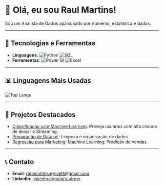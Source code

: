 # 👋 Olá, eu sou Raul Martins!

Sou um Analista de Dados apaixonado por números, estatística e dados.

---

## 🚀 Tecnologias e Ferramentas
- **Linguagens**: ![Python](https://img.shields.io/badge/Python-3776AB?style=flat&logo=python&logoColor=white) ![SQL](https://img.shields.io/badge/SQL-316192?style=flat&logo=postgresql&logoColor=white)
- **Ferramentas**: ![Power BI](https://img.shields.io/badge/PowerBI-F2C811?style=flat&logo=powerbi&logoColor=black) ![Excel](https://img.shields.io/badge/Excel-217346?style=flat&logo=microsoft-excel&logoColor=white)

---

## 📊 Linguagens Mais Usadas
![Top Langs](https://github-readme-stats.vercel.app/api/top-langs/?username=RaulRMO10&layout=compact&theme=radical)

---

## 🌟 Projetos Destacados
- [Classificação com Machine Learning](https://github.com/RaulRMO10/Desafio_6_Classifica-o_em_Machine_Learning): Preveja usuários com alta chance de deixar o Streaming.
- [Preparação de Dataset](https://github.com/RaulRMO10/Desafio_5_Prepare_seu_dataset_para_modelagem_de_dados): Limpeza e organização de dados.
- [Regressão para Marketing](https://github.com/RaulRMO10/Desafio_4_modelo_de_regressao_para_marketing): Machine Learning: Predição de vendas.

---

## 📞 Contato
- **Email**: raulmartinsagrivet1@gmail.com  
- **LinkedIn**: [linkedin.com/in/raulrmo](https://www.linkedin.com/in/raulrmo)
